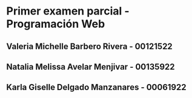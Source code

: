 # Primer examen parcial - Programación Web
## Valeria Michelle Barbero Rivera - 00121522
## Natalia Melissa Avelar Menjivar - 00135922
## Karla Giselle Delgado Manzanares - 00061922